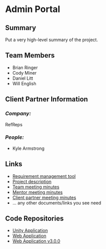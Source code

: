 # Admin Portal

## **Summary**

Put a very high-level summary of the project.

## **Team Members**

- Brian Ringer
- Cody Miner
- Daniel Litt
- Will English

## **Client Partner Information**

### *Company:*
RefReps

### *People:*
- Kyle Armstrong

## **Links**

- [Requirement management tool](https://freedcamp.com/view/2825284/tasks)
- [Project description](ProjectDescription.md)
- [Team meeting minutes](MeetingMinutes/Team)
- [Mentor meeting minutes](MeetingMinutes/Mentor)
- [Client partner meeting minutes](MeetingMinutes/ClientPartner)
- ... any other documents/links you see need

## **Code Repositories**

- [Unity Application](https://github.com/shadopawn/ref-reps)
- [Web Application](https://github.com/shadopawn/admin-portal-web-app)
- [Web Application v3.0.0](https://github.com/shadopawn/admin-portal-web-app/releases/tag/v3.0.0)


